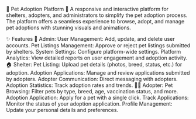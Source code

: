 🐾 Pet Adoption Platform 🐾
A responsive and interactive platform for shelters, adopters, and administrators to simplify the pet adoption process. The platform offers a seamless experience to browse, adopt, and manage pet adoptions with stunning visuals and animations.

✨ Features
🔑 Admin:
User Management: Add, update, and delete user accounts.
Pet Listings Management: Approve or reject pet listings submitted by shelters.
System Settings: Configure platform-wide settings.
Platform Analytics: View detailed reports on user engagement and adoption activity.
🏠 Shelter:
Pet Listing: Upload pet details (photos, breed, status, etc.) for adoption.
Adoption Applications: Manage and review applications submitted by adopters.
Adopter Communication: Direct messaging with adopters.
Adoption Statistics: Track adoption rates and trends.
👩‍💻 Adopter:
Pet Browsing: Filter pets by type, breed, age, vaccination status, and more.
Adoption Application: Apply for a pet with a single click.
Track Applications: Monitor the status of your adoption application.
Profile Management: Update your personal details and preferences.
